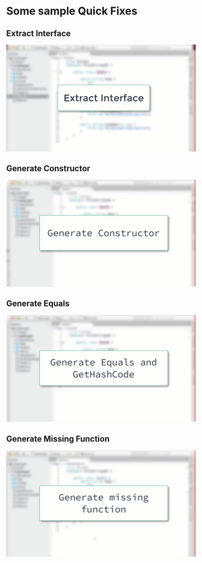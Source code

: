 # Some sample Quick Fixes

## Extract Interface

![extract interface](./extract-interface.gif)

## Generate Constructor

![generate constructor](./generate-constructor.gif)

## Generate Equals

![generate equals](./generate-equals.gif)

## Generate Missing Function

![generate missing function](./generate-missing-function.gif)
